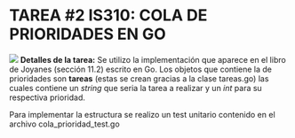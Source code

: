 # TAREA #2 IS310: COLA DE PRIORIDADES EN GO

![](https://4.bp.blogspot.com/-jWnDcTidAAI/WSImlrHb6aI/AAAAAAAAAHk/FhpDcz-rGXs0Vd_lj-3VNnmPNuwQMOYrgCLcB/s1600/cola%2Bprio.png)
**Detalles de la tarea:**
Se utilizo la implementación que aparece en el libro de Joyanes (sección 11.2) escrito en Go.
Los objetos que contiene la de prioridades son **tareas**  (estas se crean gracias a la clase tareas.go)
las cuales contiene un *string* que seria la tarea a realizar y un *int* para su respectiva prioridad.

Para implementar la estructura se realizo un test unitario contenido en el archivo cola_prioridad_test.go